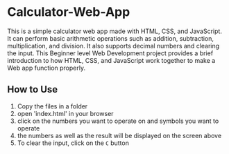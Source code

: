 # Calculator-Web-App
This is a simple calculator web app made with HTML, CSS, and JavaScript. It can perform basic arithmetic operations such as addition, subtraction, multiplication, and division. It also supports decimal numbers and clearing the input.
This Beginner level Web Development project provides a brief introduction to how HTML, CSS, and JavaScript work together to make a Web app function properly.  

## How to Use  
1. Copy the files in a folder
2. open 'index.html' in your browser
3. click on the numbers you want to operate on and symbols you want to operate
4. the numbers as well as the result will be displayed on the screen above
5. To clear the input, click on the `C` button
